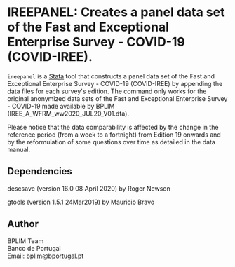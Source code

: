 # IREEPANEL: Creates a panel data set of the Fast and Exceptional Enterprise Survey - COVID-19 (COVID-IREE).

`ireepanel` is a [Stata](http://www.stata.com/) tool that constructs a panel data set of the Fast and Exceptional Enterprise Survey - COVID-19 (COVID-IREE) by appending the data files for each survey's edition. The command only works for the original anonymized data sets of the Fast and Exceptional Enterprise Survey - COVID-19 made available by BPLIM (IREE_A_WFRM_ww2020_JUL20_V01.dta).

Please notice that the data comparability is affected by the change in the reference period (from a week to a fortnight) from Edition 19 onwards and by the reformulation of some questions over time as detailed in the data manual.


## Dependencies

descsave (version 16.0 08 April 2020) by Roger Newson

gtools (version 1.5.1 24Mar2019) by Mauricio Bravo


## Author

BPLIM Team
<br>Banco de Portugal
<br>Email: bplim@bportugal.pt
